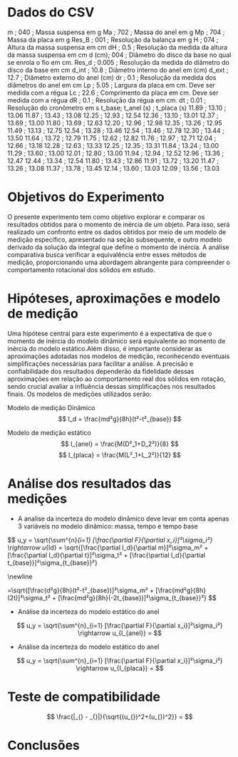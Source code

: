 # Dados do CSV

m     ; 040 ; Massa suspensa em g
Ma    ; 702 ; Massa do anel em g
Mp    ; 704 ; Massa da placa em g
Res_B ; 001 ; Resolução da balança em g
H     ; 074 ; Altura da massa suspensa em cm
dH    ; 0.5 ; Resolução da medida da altura da massa suspensa em cm
d (cm); 004 ; Diâmetro do disco da base no qual se enrola o fio em cm.
Res_d ; 0.005 ; Resolução da medida do diâmetro do disco da base em cm
d_int ; 10.8 ; Diâmetro interno do anel em (cm)
d_ext ; 12.7 ; Diâmetro externo do anel (cm)
dr    ; 0.1 ; Resolução da medida dos diâmetros do anel em cm
Lp    ; 5.05 ; Largura da placa em cm. Deve ser medida com a régua
Lc    ; 22.6 ; Comprimento da placa em cm. Deve ser medida com a régua
dR    ; 0.1 ; Resolução da régua em cm.
dt    ; 0.01 ; Resolução do cronômetro em s
t_base; t_anel (s) ; t_placa (s)
11.89 ; 13.10 ; 13.06
11.87 ; 13.43 ; 13.08
12.25 ; 12.93 ; 12.54
12.36 ; 13.10 ; 13.01
12.37 ; 13.69 ; 13.00
11.80 ; 13.69 ; 12.63
12.20 ; 12.96 ; 12.98
12.35 ; 13.26 ; 12.95
11.49 ; 13.13 ; 12.75
12.54 ; 13.28 ; 13.46
12.54 ; 13.46 ; 12.78
12.30 ; 13.44 ; 13.50
11.64 ; 13.72 ; 12.79
11.75 ; 12.62 ; 12.82
11.76 ; 12.97 ; 12.71
12.04 ; 12.66 ; 13.18
12.28 ; 12.63 ; 13.33
12.25 ; 12.35 ; 13.31
11.84 ; 13.24 ; 13.00
11.29 ; 13.60 ; 13.00
12.01 ; 12.80 ; 13.00
11.94 ; 12.94 ; 12.52
12.96 ; 13.36 ; 12.47
12.44 ; 13.34 ; 12.54
11.80 ; 13.43 ; 12.86
11.91 ; 13.72 ; 13.20
11.47 ; 13.26 ; 13.08
11.37 ; 13.78 ; 13.45
12.14 ; 13.60 ; 13.03
12.09 ; 13.56 ; 13.03
               

# Objetivos do Experimento

O presente experimento tem como objetivo explorar e comparar os resultados obtidos para o momento de inércia de um objeto. Para isso, será realizado um confronto entre os dados obtidos por meio de um modelo de medição específico, apresentado na seção subsequente, e outro modelo derivado da solução da integral que define o momento de inércia. A análise comparativa busca verificar a equivalência entre esses métodos de medição, proporcionando uma abordagem abrangente para compreender o comportamento rotacional dos sólidos em estudo.

# Hipóteses, aproximações e modelo de medição

Uma hipótese central para este experimento é a expectativa de que o momento de inércia do modelo dinâmico será equivalente ao momento de inércia do modelo estático.Além disso, é importante considerar as aproximações adotadas nos modelos de medição, reconhecendo eventuais simplificações necessárias para facilitar a análise. A precisão e confiabilidade dos resultados dependerão da fidelidade dessas aproximações em relação ao comportamento real dos sólidos em rotação, sendo crucial avaliar a influência dessas simplificações nos resultados finais. Os modelos de medições utilizados serão:

Modelo de medição Dinâmico
$$
I_d = \frac{md²g}{8h}(t²-t²_{base})
$$

Modelo de medição estático
$$
I_{anel} = \frac{M(D²_1+D_2²)}{8}
$$
$$
I_{placa} = \frac{M(L²_1+L_2²)}{12}
$$

# Análise dos resultados das medições
* A analise da incerteza do modelo dinâmico deve levar em conta apenas 3 variáveis no modelo dinâmico: massa, tempo e tempo base

$$
u_y = \sqrt{\sum^{n}_{i=1} [\frac{\partial F}{\partial x_i}]²\sigma_i²} \rightarrow u_{Id} = \sqrt{[\frac{\partial I_d}{\partial m}]²\sigma_m² + [\frac{\partial I_d}{\partial t}]²\sigma_t² + [\frac{\partial I_d}{\partial t_{base}}]²\sigma_{t_{base}}²} 

\newline 

=\sqrt{[\frac{d²g}{8h}(t²-t²_{base})]²\sigma_m² + [\frac{md²g}{8h}(2t)]²\sigma_t² + [\frac{md²g}{8h}(-2t_{base})]²\sigma_{t_{base}}²}
$$

* Análise da incerteza do modelo estático do anel

$$
u_y = \sqrt{\sum^{n}_{i=1} [\frac{\partial F}{\partial x_i}]²\sigma_i²} \rightarrow u_{I_{anel}} = 
$$

* Análise da incerteza do modelo estático do anel

$$
u_y = \sqrt{\sum^{n}_{i=1} [\frac{\partial F}{\partial x_i}]²\sigma_i²} \rightarrow u_{I_{placa}} = 
$$

# Teste de compatibilidade
$$
\frac{|_{} - _{}|}{\sqrt{(u_{})^2+(u_{})^2}} =
$$

# Conclusões
